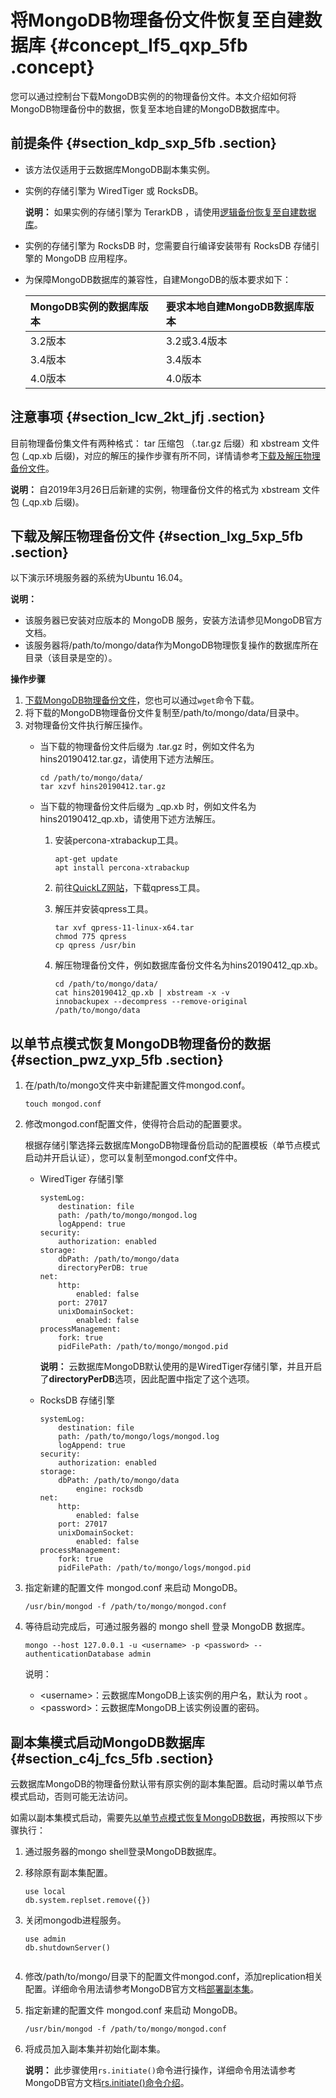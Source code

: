 # 将MongoDB物理备份文件恢复至自建数据库 {#concept_lf5_qxp_5fb .concept}

您可以通过控制台下载MongoDB实例的的物理备份文件。本文介绍如何将MongoDB物理备份中的数据，恢复至本地自建的MongoDB数据库中。

## 前提条件 {#section_kdp_sxp_5fb .section}

-   该方法仅适用于云数据库MongoDB副本集实例。
-   实例的存储引擎为 WiredTiger 或 RocksDB。

    **说明：** 如果实例的存储引擎为 TerarkDB ，请使用[逻辑备份恢复至自建数据库](intl.zh-CN/用户指南/数据恢复/逻辑备份恢复至自建数据库.md#)。

-   实例的存储引擎为 RocksDB 时，您需要自行编译安装带有 RocksDB 存储引擎的 MongoDB 应用程序。
-   为保障MongoDB数据库的兼容性，自建MongoDB的版本要求如下：

    |MongoDB实例的数据库版本|要求本地自建MongoDB数据库版本|
    |:--------------|:-----------------|
    |3.2版本|3.2或3.4版本|
    |3.4版本|3.4版本|
    |4.0版本|4.0版本|


## 注意事项 {#section_lcw_2kt_jfj .section}

目前物理备份集文件有两种格式： tar 压缩包 （.tar.gz 后缀）和 xbstream 文件包 \(\_qp.xb 后缀\)，对应的解压的操作步骤有所不同，详情请参考[下载及解压物理备份文件](#section_lxg_5xp_5fb)。

**说明：** 自2019年3月26日后新建的实例，物理备份文件的格式为 xbstream 文件包 \(\_qp.xb 后缀\)。

## 下载及解压物理备份文件 {#section_lxg_5xp_5fb .section}

以下演示环境服务器的系统为Ubuntu 16.04。

**说明：** 

-   该服务器已安装对应版本的 MongoDB 服务，安装方法请参见MongoDB官方文档。
-   该服务器将/path/to/mongo/data作为MongoDB物理恢复操作的数据库所在目录（该目录是空的）。

**操作步骤**

1.  [下载MongoDB物理备份文件](intl.zh-CN/用户指南/数据恢复/物理备份恢复至自建数据库/副本集实例下载物理备份.md#)，您也可以通过`wget`命令下载。
2.  将下载的MongoDB物理备份文件复制至/path/to/mongo/data/目录中。
3.  对物理备份文件执行解压操作。
    -   当下载的物理备份文件后缀为 .tar.gz 时，例如文件名为hins20190412.tar.gz，请使用下述方法解压。

        ```
        cd /path/to/mongo/data/
        tar xzvf hins20190412.tar.gz 
        ```

    -   当下载的物理备份文件后缀为 \_qp.xb 时，例如文件名为hins20190412\_qp.xb，请使用下述方法解压。
        1.  安装percona-xtrabackup工具。

            ``` {#codeblock_59t_ecw_55f}
            apt-get update
            apt install percona-xtrabackup
            ```

        2.  前往[QuickLZ网站](http://www.quicklz.com/)，下载qpress工具。
        3.  解压并安装qpress工具。

            ``` {#codeblock_3si_bwc_uab}
            tar xvf qpress-11-linux-x64.tar
            chmod 775 qpress
            cp qpress /usr/bin
            ```

        4.  解压物理备份文件，例如数据库备份文件名为hins20190412\_qp.xb。

            ``` {#codeblock_mtu_bu6_9om}
            cd /path/to/mongo/data/
            cat hins20190412_qp.xb | xbstream -x -v
            innobackupex --decompress --remove-original /path/to/mongo/data
            ```


## 以单节点模式恢复MongoDB物理备份的数据 {#section_pwz_yxp_5fb .section}

1.  在/path/to/mongo文件夹中新建配置文件mongod.conf。

    ```
    touch mongod.conf
    ```

2.  修改mongod.conf配置文件，使得符合启动的配置要求。

    根据存储引擎选择云数据库MongoDB物理备份启动的配置模板（单节点模式启动并开启认证），您可以复制至mongod.conf文件中。

    -   WiredTiger 存储引擎

        ```
        systemLog:
            destination: file
            path: /path/to/mongo/mongod.log
            logAppend: true
        security:
            authorization: enabled
        storage:
            dbPath: /path/to/mongo/data
            directoryPerDB: true
        net:
            http:
                enabled: false
            port: 27017
            unixDomainSocket:
                enabled: false
        processManagement:
            fork: true
            pidFilePath: /path/to/mongo/mongod.pid
        ```

        **说明：** 云数据库MongoDB默认使用的是WiredTiger存储引擎，并且开启了**directoryPerDB**选项，因此配置中指定了这个选项。

    -   RocksDB 存储引擎

        ```
        systemLog:
        	destination: file
        	path: /path/to/mongo/logs/mongod.log
        	logAppend: true
        security:
        	authorization: enabled​
        storage:
        	dbPath: /path/to/mongo/data
                engine: rocksdb
        net:
        	http:
        		enabled: false
        	port: 27017
        	unixDomainSocket:
        		enabled: false
        processManagement:
        	fork: true
        	pidFilePath: /path/to/mongo/logs/mongod.pid
        ```

3.  指定新建的配置文件 mongod.conf 来启动 MongoDB。

    ```
    /usr/bin/mongod -f /path/to/mongo/mongod.conf
    ```

4.  等待启动完成后，可通过服务器的 mongo shell 登录 MongoDB 数据库。

    ```
    mongo --host 127.0.0.1 -u <username> -p <password> --authenticationDatabase admin
    ```

    说明：

    -   <username\>：云数据库MongoDB上该实例的用户名，默认为 root 。
    -   <password\>：云数据库MongoDB上该实例设置的密码。

## 副本集模式启动MongoDB数据库 {#section_c4j_fcs_5fb .section}

云数据库MongoDB的物理备份默认带有原实例的副本集配置。启动时需以单节点模式启动，否则可能无法访问。

如需以副本集模式启动，需要先[以单节点模式恢复MongoDB数据](#section_pwz_yxp_5fb)，再按照以下步骤执行：

1.  通过服务器的mongo shell登录MongoDB数据库。
2.  移除原有副本集配置。

    ```
    use local
    db.system.replset.remove({})
    ```

3.  关闭mongodb进程服务。

    ```
    use admin
    db.shutdownServer()
    					
    ```

4.  修改/path/to/mongo/目录下的配置文件mongod.conf，添加replication相关配置。详细命令用法请参考MongoDB官方文档[部署副本集](https://docs.mongodb.com/manual/tutorial/deploy-replica-set/index.html)。
5.  指定新建的配置文件 mongod.conf 来启动 MongoDB。

    ```
    /usr/bin/mongod -f /path/to/mongo/mongod.conf
    ```

6.  将成员加入副本集并初始化副本集。

    **说明：** 此步骤使用`rs.initiate()`命令进行操作，详细命令用法请参考MongoDB官方文档[rs.initiate\(\)命令介绍](https://docs.mongodb.com/manual/reference/method/rs.initiate/)。


